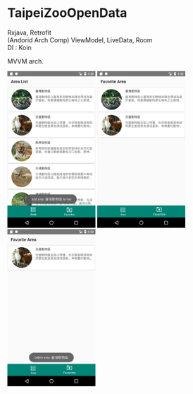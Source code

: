 # TaipeiZooOpenData
Rxjava, Retrofit
<br>
(Andorid Arch Comp) ViewModel, LiveData, Room
<br>
DI : Koin

MVVM arch.

<img src="https://github.com/HSTsou/TaipeiZooOpenData/blob/master/add_fav.png" width="200" >
<img src="https://github.com/HSTsou/TaipeiZooOpenData/blob/master/fav.png" width="200" >
<img src="https://github.com/HSTsou/TaipeiZooOpenData/blob/master/delete_fav.png" width="200" >
